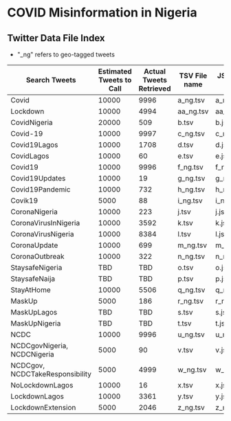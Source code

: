 # COVID Misinformation in Nigeria 
## Twitter Data File Index

- "_ng" refers to geo-tagged tweets


| Search Tweets  | Estimated Tweets to Call | Actual Tweets Retrieved | TSV File name | JSON File name
| ------------- | ------------- | ------------- | ------------- | ------------- |
| Covid  | 10000  | 9996  | a_ng.tsv | a_ng.jsonl |
| Lockdown | 10000  | 4994  | aa_ng.tsv | aa_ng.jsonl |
| CovidNigeria   | 20000  | 509  | b.tsv  | b.jsonl |
| Covid-19  | 10000  | 9997  | c_ng.tsv  | c_ng.jsonl |
| Covid19Lagos  | 10000  | 1708  | d.tsv  | d.jsonl |
| CovidLagos  | 10000  | 60 | e.tsv  | e.jsonl |
| Covid19 | 10000  | 9996  | f_ng.tsv | f_ng.jsonl |
| Covid19Updates | 10000  | 19  | g_ng.tsv| g_ng.jsonl |
| Covid19Pandemic | 10000  | 732  | h_ng.tsv | h_ng.jsonl |
| Covik19| 5000 | 88 | i_ng.tsv | i_ng.jsonl |
| CoronaNigeria | 10000  | 223 | j.tsv | j.jsonl |
| CoronaVirusInNigeria | 10000  | 3592 | k.tsv | k.jsonl |
| CoronaVirusNigeria | 10000  | 8384  | l.tsv | l.jsonl |
| CoronaUpdate | 10000  | 699  | m_ng.tsv | m_ng.jsonl |
| CoronaOutbreak | 10000  | 322  | n_ng.tsv | n_ng.jsonl |
| StaysafeNigeria | TBD  | TBD | o.tsv | o.jsonl |
| StaysafeNaija | TBD  | TBD  | p.tsv | p.jsonl |
| StayAtHome  | 10000  | 5506 | q_ng.tsv | q_ng.jsonl |
| MaskUp | 5000  | 186 | r_ng.tsv | r_ng.jsonl |
| MaskUpLagos | TBD  | TBD  | s.tsv | s.jsonl |
| MaskUpNigeria | TBD  | TBD  | t.tsv | t.jsonl |
| NCDC  | 10000  | 9996  | u_ng.tsv | u_ng.jsonl |
| NCDCgovNigeria, NCDCNigeria  | 5000  | 90 | v.tsv | v.jsonl |
| NCDCgov, NCDCTakeResponsibility | 5000 | 4999  | w_ng.tsv | w_ng.jsonl |
| NoLockdownLagos | 10000  | 16 | x.tsv | x.jsonl |
| LockdownLagos | 10000  | 3361 | y.tsv | y.jsonl |
| LockdownExtension  | 5000 | 2046 | z_ng.tsv | z_ng.jsonl |














